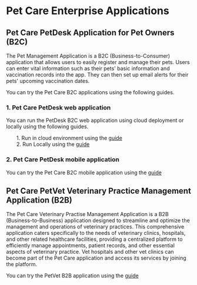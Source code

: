 # Pet Care Enterprise Applications

## Pet Care PetDesk Application for Pet Owners (B2C)

The Pet Management Application is a B2C (Business-to-Consumer) application that allows users to easily register and manage their pets. Users can enter vital information such as their pets' basic information and vaccination records into the app. They can then set up email alerts for their pets' upcoming vaccination dates.

You can try the Pet Care B2C applications using the following guides.

### 1. Pet Care PetDesk web application 

You can run the PetDesk B2C web application using cloud deployment or locally using the following guides.

&ensp;&ensp;&ensp;&ensp;1. Run in cloud environment using the [guide](/petcare-enterprise-apps/docs/PETDESK-B2C-CLOUD.md)
<br>
&ensp;&ensp;&ensp;&ensp;2. Run Locally using the [guide](/petcare-enterprise-apps/docs/PETDESK-B2C-LOCAL.md)

### 2. Pet Care PetDesk mobile application

You can try the Pet Care B2C mobile application using the [guide](/petcare-enterprise-apps/docs/PETCARE-MOBILE.md)

## Pet Care PetVet Veterinary Practice Management Application (B2B) 

The Pet Care Veterinary Practise Management Application is a B2B (Business-to-Business) application designed to streamline and optimize the management and operations of veterinary practices. This comprehensive application caters specifically to the needs of veterinary clinics, hospitals, and other related healthcare facilities, providing a centralized platform to efficiently manage appointments, patient records, and other essential aspects of veterinary practice. Vet hospitals and other vet clinics can become part of the Pet Care application and access its services by joining the platform.

You can try the PetVet B2B application using the [guide](/petcare-enterprise-apps/docs/PETVET-B2B.md)
